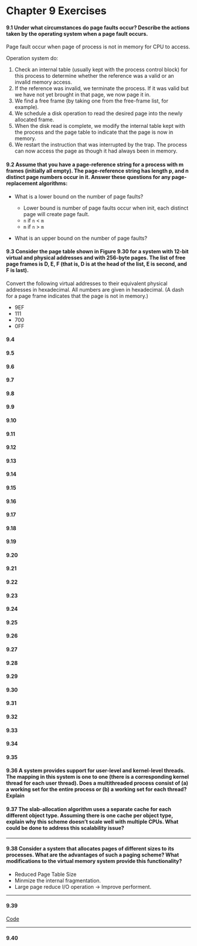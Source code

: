 # Chapter 9 Exercises
#### 9.1 Under what circumstances do page faults occur? Describe the actions taken by the operating system when a page fault occurs.

Page fault occur when page of process is not in memory for CPU to access. 

Operation system do:
1. Check an internal table (usually kept with the process control block) for this process to determine whether the reference was a valid or an invalid memory access.
2. If the reference was invalid, we terminate the process. If it was valid but we have not yet brought in that page, we now page it in.
3. We find a free frame (by taking one from the free-frame list, for example).
4. We schedule a disk operation to read the desired page into the newly allocated frame.
5. When the disk read is complete, we modify the internal table kept with the process and the page table to indicate that the page is now in memory.
6. We restart the instruction that was interrupted by the trap. The process can now access the page as though it had always been in memory.
#### 9.2 Assume that you have a page-reference string for a process with m frames (initially all empty). The page-reference string has length p, and n distinct page numbers occur in it. Answer these questions for any page-replacement algorithms:
- What is a lower bound on the number of page faults?
    - Lower bound is number of page faults occur when init, each distinct page will create page fault.
    - `n` if `n` < `m`
    - `m` if `n` > `m`

- What is an upper bound on the number of page faults?

#### 9.3 Consider the page table shown in Figure 9.30 for a system with 12-bit virtual and physical addresses and with 256-byte pages. The list of free page frames is D, E, F (that is, D is at the head of the list, E is second, and F is last).
Convert the following virtual addresses to their equivalent physical addresses in hexadecimal. All numbers are given in hexadecimal. (A dash for a page frame indicates that the page is not in memory.)
- 9EF
- 111
- 700
- 0FF

#### 9.4
#### 9.5
#### 9.6
#### 9.7
#### 9.8
#### 9.9
#### 9.10
#### 9.11
#### 9.12
#### 9.13
#### 9.14
#### 9.15
#### 9.16
#### 9.17
#### 9.18
#### 9.19
#### 9.20
#### 9.21
#### 9.22
#### 9.23
#### 9.24
#### 9.25
#### 9.26
#### 9.27
#### 9.28
#### 9.29
#### 9.30
#### 9.31
#### 9.32
#### 9.33
#### 9.34
#### 9.35
#### 9.36 A system provides support for user-level and kernel-level threads. The mapping in this system is one to one (there is a corresponding kernel thread for each user thread). Does a multithreaded process consist of (a) a working set for the entire process or (b) a working set for each thread? Explain

#### 9.37 The slab-allocation algorithm uses a separate cache for each different object type. Assuming there is one cache per object type, explain why this scheme doesn’t scale well with multiple CPUs. What could be done to address this scalability issue?

---

#### 9.38 Consider a system that allocates pages of different sizes to its processes. What are the advantages of such a paging scheme? What modifications to the virtual memory system provide this functionality?
- Reduced Page Table Size
- Minmize the internal fragmentation.
- Large page reduce I/O operation -> Improve performent.

---
#### 9.39

[Code](../Code/Chapter_9/9.39/main.cpp)

---
#### 9.40
